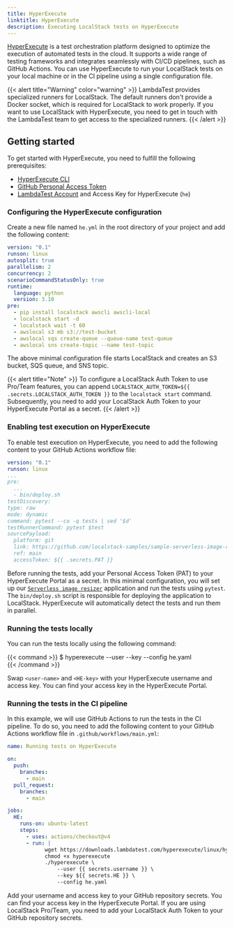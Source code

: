 ```yaml
---
title: HyperExecute
linktitle: HyperExecute
description: Executing LocalStack tests on HyperExecute
---
```


[HyperExecute](https://www.lambdatest.com/hyperexecute) is a test orchestration platform designed to optimize the execution of automated tests in the cloud. It supports a wide range of testing frameworks and integrates seamlessly with CI/CD pipelines, such as GitHub Actions. You can use HyperExecute to run your LocalStack tests on your local machine or in the CI pipeline using a single configuration file.

{{< alert title="Warning" color="warning" >}}
LambdaTest provides specialized runners for LocalStack. The default runners don't provide a Docker socket, which is required for LocalStack to work properly. If you want to use LocalStack with HyperExecute, you need to get in touch with the LambdaTest team to get access to the specialized runners.
{{< /alert >}}

## Getting started

To get started with HyperExecute, you need to fulfill the following prerequisites:

- [HyperExecute CLI](https://www.lambdatest.com/support/docs/hyperexecute-cli-run-tests-on-hyperexecute-grid/)
- [GitHub Personal Access Token](https://docs.github.com/en/authentication/keeping-your-account-and-data-secure/managing-your-personal-access-tokens)
- [LambdaTest Account](https://hyperexecute.lambdatest.com/) and Access Key for HyperExecute (`he`)

### Configuring the HyperExecute configuration

Create a new file named `he.yml` in the root directory of your project and add the following content:

```yaml
version: "0.1"
runson: linux
autosplit: true
parallelism: 2
concurrency: 2
scenarioCommandStatusOnly: true
runtime:
  language: python
  version: 3.10
pre:
  - pip install localstack awscli awscli-local
  - localstack start -d
  - localstack wait -t 60
  - awslocal s3 mb s3://test-bucket
  - awslocal sqs create-queue --queue-name test-queue
  - awslocal sns create-topic --name test-topic
```

The above minimal configuration file starts LocalStack and creates an S3 bucket, SQS queue, and SNS topic.

{{< alert title="Note" >}}
To configure a LocalStack Auth Token to use Pro/Team features, you can append `LOCALSTACK_AUTH_TOKEN=${{ .secrets.LOCALSTACK_AUTH_TOKEN }}` to the `localstack start` command. Subsequently, you need to add your LocalStack Auth Token to your HyperExecute Portal as a secret.
{{< /alert >}}

### Enabling test execution on HyperExecute

To enable test execution on HyperExecute, you need to add the following content to your GitHub Actions workflow file:

```yaml
version: "0.1"
runson: linux
...
pre:
  ...
  - bin/deploy.sh
testDiscovery:
type: raw
mode: dynamic
command: pytest --co -q tests | sed '$d'
testRunnerCommand: pytest $test
sourcePayload:
  platform: git
  link: https://github.com/localstack-samples/sample-serverless-image-resizer-s3-lambda
  ref: main
  accessToken: ${{ .secrets.PAT }}
```

Before running the tests, add your Personal Access Token (PAT) to your HyperExecute Portal as a secret. In this minimal configuration, you will set up our [`Serverless image resizer`](https://github.com/localstack-samples/sample-serverless-image-resizer-s3-lambda) application and run the tests using `pytest`. The `bin/deploy.sh` script is responsible for deploying the application to LocalStack. HyperExecute will automatically detect the tests and run them in parallel.

### Running the tests locally

You can run the tests locally using the following command:

{{< command >}}
$ hyperexecute --user <user-name> --key <HE-key> --config he.yaml   
{{< /command >}}

Swap `<user-name>` and `<HE-key>` with your HyperExecute username and access key. You can find your access key in the HyperExecute Portal.

### Running the tests in the CI pipeline

In this example, we will use GitHub Actions to run the tests in the CI pipeline. To do so, you need to add the following content to your GitHub Actions workflow file in `.github/workflows/main.yml`:

```yaml
name: Running tests on HyperExecute

on:
  push:
    branches:
      - main
  pull_request:
    branches:
      - main

jobs:
  HE:
    runs-on: ubuntu-latest
    steps:
      - uses: actions/checkout@v4
      - run: |
            wget https://downloads.lambdatest.com/hyperexecute/linux/hyperexecute
            chmod +x hyperexecute
            ./hyperexecute \
                --user {{ secrets.username }} \
                --key ${{ secrets.HE }} \
                --config he.yaml
```

Add your username and access key to your GitHub repository secrets. You can find your access key in the HyperExecute Portal. If you are using LocalStack Pro/Team, you need to add your LocalStack Auth Token to your GitHub repository secrets.
